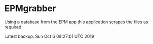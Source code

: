 # EPMgrabber
Using a database from the EPM app this application scrapes the files as required


Latest backup: Sun Oct 6 08:27:01 UTC 2019
